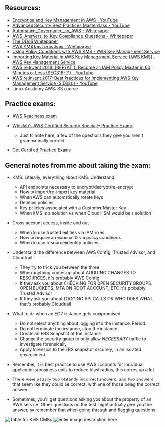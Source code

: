 ## Resources:

-   [Encryption and Key Management in AWS - YouTube](https://www.youtube.com/watch?v=uhXalpNzPU4)
-   [Advanced Security Best Practices Masterclass - YouTube](https://www.youtube.com/watch?v=zU1x5SfKEzs)
-   [Automating_Governance_on_AWS  - Whitepaper](https://d1.awsstatic.com/whitepapers/compliance/Automating_Governance_on_AWS.pdf)
-   [AWS_Answers_to_Key_Compliance_Questions - Whitepaper](https://d1.awsstatic.com/whitepapers/compliance/AWS_Answers_to_Key_Compliance_Questions.pdf)
-   [The DDoS Whitepaper](https://d1.awsstatic.com/whitepapers/Security/DDoS_White_Paper.pdf)
-   [AWS KMS best practices - Whitepaper](https://d1.awsstatic.com/whitepapers/aws-kms-best-practices.pdf)
-   [Using Policy Conditions with AWS KMS - AWS Key Management Service](https://docs.aws.amazon.com/kms/latest/developerguide/policy-conditions.html)
-   [Importing Key Material in AWS Key Management Service (AWS KMS) - AWS Key Management Service](https://docs.aws.amazon.com/kms/latest/developerguide/importing-keys.html)
-   [AWS re:Invent 2018: [REPEAT 1] Become an IAM Policy Master in 60 Minutes or Less (SEC316-R1) - YouTube](https://www.youtube.com/watch?v=YQsK4MtsELU)
-   [AWS re:invent 2017: Best Practices for Implementing AWS Key Management Service (SID330) - YouTube](https://www.youtube.com/watch?v=X1eZjXQ55ec)
-   Linux Academy AWS: SS course

## Practice exams:

-   [AWS Readiness exam](https://www.aws.training/Details/eLearning?id=34786)
-   [Whizlab's AWS Certified Security Specialty Practice Exams](https://www.udemy.com/course/whizlabs-aws-certified-security-specialty-practice-tests/)
	- Just to note here, a few of the questions they give you aren't grammatically correct…

-   [Get Certified Practice Exams](https://www.udemy.com/course/scs-c01-aws-certified-security-specialty-practice-tests/)

## General notes from me about taking the exam:

-   KMS. Literally, everything about KMS. Understand:

	-   API endpoints necessary to encrypt/decrypt/re-encrypt
	-   How to import/re-import key material
	-   When AWS can automatically rotate keys
	-   Deletion policies
	-   Key policies associated with a Customer Master Key
	-   When KMS is a solution vs when Cloud HSM would be a solution

-   Cross account access, inside and out

	-   When to use trusted entities via IAM roles
	-   How to require an externalID via policy conditions
	-   When to use resource/identity policies

-   Understand the difference between AWS Config, Trusted Advisor, and Cloudtrail

	-   They try to trick you between the three
	-   When anything comes up about AUDITING CHANGES TO RESOURCES, it's probably AWS Config
	-   If they ask you about CHECKING FOR OPEN SECURITY GROUPS, OPEN BUCKETS, MFA ON ROOT ACCOUNT, ETC it's probably Trusted Advisor
	-   If they ask you about LOGGING API CALLS OR WHO DOES WHAT, that's probably Cloudtrail

-   What to do when an EC2 instance gets compromised

	-   Do not select anything about logging into the instance. Period.
	-   Do not terminate the instance, stop the instance
	-   Create an EBS Snapshot of the instance
	-   Change the security group to only allow *NECESSARY* traffic to investigate forensically
	-   Apply forensics to the EBS snapshot securely, in an isolated environment

-   Remember, it is best practice to use AWS accounts for individual applications/business units to reduce blast radius, this comes up a lot
-   There were usually two blatantly incorrect answers, and two answers that seem like they could be correct, with one of those being the correct answer
-   Sometimes, you'll get questions asking you about the property of an AWS service. Other questions on the test might actually *give* you the answer, so remember that when going through and flagging questions

![Table for KMS CMKs](https://i.imgur.com/glUiI08.png)
![enter image description here](https://i.imgur.com/xQ2TPui.png)
